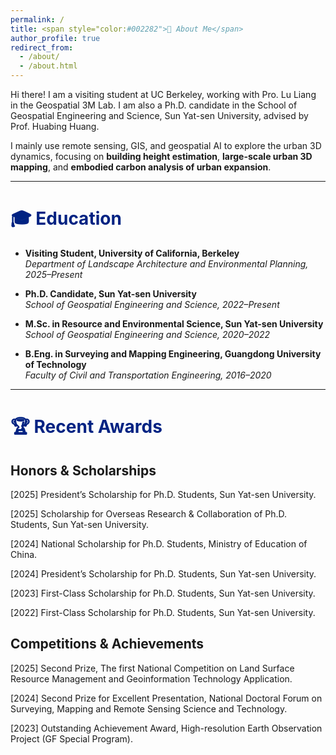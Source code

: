 ```yaml
---
permalink: /
title: <span style="color:#002282">👋 About Me</span>
author_profile: true
redirect_from: 
  - /about/
  - /about.html
---
```


Hi there! I am a visiting student at UC Berkeley, working with Pro. Lu Liang in the Geospatial 3M Lab. I am also a Ph.D. candidate in the School of Geospatial Engineering and Science, Sun Yat-sen University, advised by Prof. Huabing Huang. 

I mainly use remote sensing, GIS, and geospatial AI to explore the urban 3D dynamics, focusing on **building height estimation**, **large-scale urban 3D mapping**, and **embodied carbon analysis of urban expansion**. 

---

# <span style="color:#002282">🎓 Education</span>

- **Visiting Student, University of California, Berkeley**  
  *Department of Landscape Architecture and Environmental Planning, 2025–Present*

- **Ph.D. Candidate, Sun Yat-sen University**  
  *School of Geospatial Engineering and Science, 2022–Present*

- **M.Sc. in Resource and Environmental Science, Sun Yat-sen University**  
  *School of Geospatial Engineering and Science, 2020–2022*

- **B.Eng. in Surveying and Mapping Engineering, Guangdong University of Technology**  
  *Faculty of Civil and Transportation Engineering, 2016–2020*
  
---

# <span style="color:#002282">🏆 Recent Awards</span>
## Honors & Scholarships

[2025] President’s Scholarship for Ph.D. Students, Sun Yat-sen University.

[2025] Scholarship for Overseas Research & Collaboration of Ph.D. Students, Sun Yat-sen University.

[2024] National Scholarship for Ph.D. Students, Ministry of Education of China.

[2024] President’s Scholarship for Ph.D. Students, Sun Yat-sen University.

[2023] First-Class Scholarship for Ph.D. Students, Sun Yat-sen University.

[2022] First-Class Scholarship for Ph.D. Students, Sun Yat-sen University.

## Competitions & Achievements

[2025] Second Prize, The first National Competition on Land Surface Resource Management and Geoinformation Technology Application.

[2024] Second Prize for Excellent Presentation, National Doctoral Forum on Surveying, Mapping and Remote Sensing Science and Technology.

[2023] Outstanding Achievement Award, High-resolution Earth Observation Project (GF Special Program).

